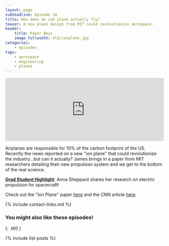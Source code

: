 ```yaml
---
layout: page
subheadline: Episode 18
title: How does an ion plane actually fly?
teaser: A new plane design from MIT could revolutionize aerospace.
header:
    title: Paper Boys
    image_fullwidth: old/ionplane.jpg
categories:
    - episodes
tags:
    - aerospace
    - engineering
    - plasma
---
```


<iframe src="https://pinecast.com/player/4bd080da-41ec-46c1-96ad-02608179ad6d?theme=thick" seamless height="200" style="border:0" class="pinecast-embed" frameborder="0" width="100%"></iframe>

Airplanes are responsible for 10% of the carbon footprint of the US. Recently the news reported on a new "ion plane" that could revolutionize the industry...but can it actually? James brings in a paper from MIT researchers detailing their new propulsion system and we get to the bottom of the real science.

[**Grad Student Highlight**](http://paperboyspodcast.com/gradhighlight/): Anna Sheppard shares her research on electric propulsion for spacecraft!

Check out the "Ion Plane" paper [here](https://www.nature.com/articles/s41586-018-0707-9) and the CNN article [here](https://www.cnn.com/travel/article/mit-ion-plane-intl/index.html). 

{% include contact-links.md %}


### You might also like these episodes!
{: .t60 }

{% include list-posts %}
